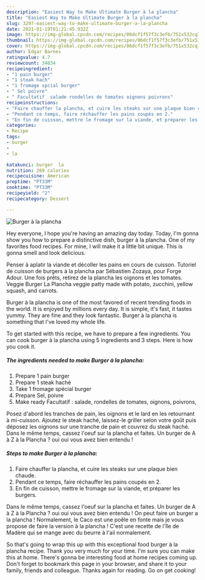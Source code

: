 ```yaml
---
description: "Easiest Way to Make Ultimate Burger à la plancha"
title: "Easiest Way to Make Ultimate Burger à la plancha"
slug: 3297-easiest-way-to-make-ultimate-burger-a-la-plancha
date: 2021-01-19T01:21:45.932Z
image: https://img-global.cpcdn.com/recipes/06dcf1f57f3c3efb/751x532cq70/burger-a-la-plancha-photo-principale-de-la-recette.jpg
thumbnail: https://img-global.cpcdn.com/recipes/06dcf1f57f3c3efb/751x532cq70/burger-a-la-plancha-photo-principale-de-la-recette.jpg
cover: https://img-global.cpcdn.com/recipes/06dcf1f57f3c3efb/751x532cq70/burger-a-la-plancha-photo-principale-de-la-recette.jpg
author: Edgar Barnes
ratingvalue: 4.7
reviewcount: 34034
recipeingredient:
- "1 pain burger"
- "1 steak hach"
- "1 fromage spcial burger"
- " Sel poivre"
- " Facultatif  salade rondelles de tomates oignons poivrons"
recipeinstructions:
- "Faire chauffer la plancha, et cuire les steaks sur une plaque bien chaude."
- "Pendant ce temps, faire réchauffer les pains coupés en 2."
- "En fin de cuisson, mettre le fromage sur la viande, et préparer les burgers."
categories:
- Recipe
tags:
- burger
- 
- la

katakunci: burger  la 
nutrition: 269 calories
recipecuisine: American
preptime: "PT33M"
cooktime: "PT33M"
recipeyield: "2"
recipecategory: Dessert

---
```



![Burger à la plancha](https://img-global.cpcdn.com/recipes/06dcf1f57f3c3efb/751x532cq70/burger-a-la-plancha-photo-principale-de-la-recette.jpg)

Hey everyone, I hope you're having an amazing day today. Today, I'm gonna show you how to prepare a distinctive dish, burger à la plancha. One of my favorites food recipes. For mine, I will make it a little bit unique. This is gonna smell and look delicious.

Penser à aplatir la viande et décoller les pains en cours de cuisson. Tutoriel de cuisson de burgers à la plancha par Sébastien Zozaya, pour Forge Adour. Une fois prêts, retirez de la plancha les oignons et les tomates. Veggie Burger La Plancha veggie patty made with potato, zucchini, yellow squash, and carrots.

Burger à la plancha is one of the most favored of recent trending foods in the world. It is enjoyed by millions every day. It is simple, it's fast, it tastes yummy. They are fine and they look fantastic. Burger à la plancha is something that I've loved my whole life.


To get started with this recipe, we have to prepare a few ingredients. You can cook burger à la plancha using 5 ingredients and 3 steps. Here is how you cook it.

<!--inarticleads1-->

##### The ingredients needed to make Burger à la plancha:

1. Prepare 1 pain burger
1. Prepare 1 steak haché
1. Take 1 fromage spécial burger
1. Prepare  Sel, poivre
1. Make ready  Facultatif : salade, rondelles de tomates, oignons, poivrons,


Posez d&#39;abord les tranches de pain, les oignons et le lard en les retournant à mi-cuisson. Ajoutez le steak haché, laissez-le griller selon votre goût puis déposez les oignons sur une tranche de pain et couvrez du steak haché. Dans le même temps, cassez l&#39;oeuf sur la plancha et faites. Un burger de A à Z à la Plancha ? oui oui vous avez bien entendu ! 

<!--inarticleads2-->

##### Steps to make Burger à la plancha:

1. Faire chauffer la plancha, et cuire les steaks sur une plaque bien chaude.
1. Pendant ce temps, faire réchauffer les pains coupés en 2.
1. En fin de cuisson, mettre le fromage sur la viande, et préparer les burgers.


Dans le même temps, cassez l&#39;oeuf sur la plancha et faites. Un burger de A à Z à la Plancha ? oui oui vous avez bien entendu ! On peut faire un burger a la plancha ! Normalement, le Caco est une poêle en fonte mais je vous propose de faire la version à la plancha ! C&#39;est une recette de l&#39;île de Madère qui se mange avec du beurre à l&#39;ail normalement. 

So that's going to wrap this up with this exceptional food burger à la plancha recipe. Thank you very much for your time. I'm sure you can make this at home. There's gonna be interesting food at home recipes coming up. Don't forget to bookmark this page in your browser, and share it to your family, friends and colleague. Thanks again for reading. Go on get cooking!
